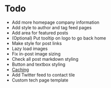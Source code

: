 # Todo
- Add more homepage company information
- Add style to author and tag feed pages
- Add area for featured posts
- (Optional) Put tooltip on logo to go back home
- Make style for post links
- Lazy load images
- Fix in-post image sizing
- Check all post markdown styling
- Button and textbox styling
- [Caching](https://developers.google.com/speed/docs/insights/LeverageBrowserCaching)
- Add Twitter feed to contact tile
- Custom tech page template
